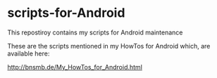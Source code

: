 # scripts-for-Android
This repostiroy contains my scripts for Android maintenance 

These are the scripts mentioned in my HowTos for Android which, are available here:

http://bnsmb.de/My_HowTos_for_Android.html


